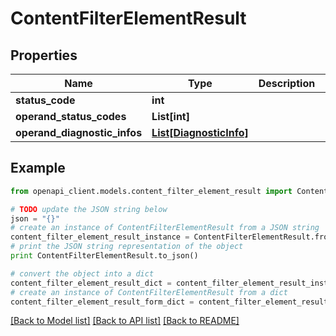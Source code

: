 # ContentFilterElementResult


## Properties
Name | Type | Description | Notes
------------ | ------------- | ------------- | -------------
**status_code** | **int** |  | [optional] 
**operand_status_codes** | **List[int]** |  | [optional] 
**operand_diagnostic_infos** | [**List[DiagnosticInfo]**](DiagnosticInfo.md) |  | [optional] 

## Example

```python
from openapi_client.models.content_filter_element_result import ContentFilterElementResult

# TODO update the JSON string below
json = "{}"
# create an instance of ContentFilterElementResult from a JSON string
content_filter_element_result_instance = ContentFilterElementResult.from_json(json)
# print the JSON string representation of the object
print ContentFilterElementResult.to_json()

# convert the object into a dict
content_filter_element_result_dict = content_filter_element_result_instance.to_dict()
# create an instance of ContentFilterElementResult from a dict
content_filter_element_result_form_dict = content_filter_element_result.from_dict(content_filter_element_result_dict)
```
[[Back to Model list]](../README.md#documentation-for-models) [[Back to API list]](../README.md#documentation-for-api-endpoints) [[Back to README]](../README.md)


